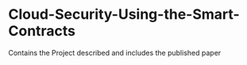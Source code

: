 # Cloud-Security-Using-the-Smart-Contracts
Contains the Project described and includes the published paper
